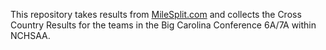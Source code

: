 This repository takes results from [MileSplit.com](https://nc.milesplit.com/) and collects the Cross Country Results for the teams in the Big Carolina Conference 6A/7A within NCHSAA.